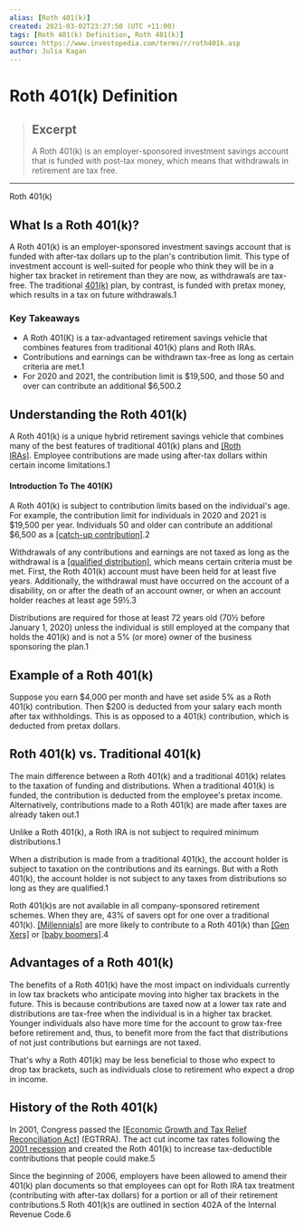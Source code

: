 ```yaml
---
alias: [Roth 401(k)]
created: 2021-03-02T23:27:50 (UTC +11:00)
tags: [Roth 401(k) Definition, Roth 401(k)]
source: https://www.investopedia.com/terms/r/roth401k.asp
author: Julia Kagan
---
```


# Roth 401(k) Definition

> ## Excerpt
> A Roth 401(k) is an employer-sponsored investment savings account that is funded with post-tax money, which means that withdrawals in retirement are tax free.

---

Roth 401(k)
## What Is a Roth 401(k)?

A Roth 401(k) is an employer-sponsored investment savings account that is funded with after-tax dollars up to the plan's contribution limit. This type of investment account is well-suited for people who think they will be in a higher tax bracket in retirement than they are now, as withdrawals are tax-free. The traditional [401(k)](https://www.investopedia.com/terms/1/401kplan.asp) plan, by contrast, is funded with pretax money, which results in a tax on future withdrawals.1

### Key Takeaways

-   A Roth 401(K) is a tax-advantaged retirement savings vehicle that combines features from traditional 401(k) plans and Roth IRAs.
-   Contributions and earnings can be withdrawn tax-free as long as certain criteria are met.1
-   For 2020 and 2021, the contribution limit is $19,500, and those 50 and over can contribute an additional $6,500.2

## Understanding the Roth 401(k)

A Roth 401(k) is a unique hybrid retirement savings vehicle that combines many of the best features of traditional 401(k) plans and [[Roth IRAs]](https://www.investopedia.com/terms/r/rothira.asp). Employee contributions are made using after-tax dollars within certain income limitations.1

#### Introduction To The 401(K)

A Roth 401(k) is subject to contribution limits based on the individual's age. For example, the contribution limit for individuals in 2020 and 2021 is $19,500 per year. Individuals 50 and older can contribute an additional $6,500 as a [[catch-up contribution]](https://www.investopedia.com/terms/c/catchupcontribution.asp).2

Withdrawals of any contributions and earnings are not taxed as long as the withdrawal is a [[qualified distribution]](https://www.investopedia.com/terms/q/qualifieddistribution.asp), which means certain criteria must be met. First, the Roth 401(k) account must have been held for at least five years. Additionally, the withdrawal must have occurred on the account of a disability, on or after the death of an account owner, or when an account holder reaches at least age 59½.3

Distributions are required for those at least 72 years old (70½ before January 1, 2020) unless the individual is still employed at the company that holds the 401(k) and is not a 5% (or more) owner of the business sponsoring the plan.1

## Example of a Roth 401(k)

Suppose you earn $4,000 per month and have set aside 5% as a Roth 401(k) contribution. Then $200 is deducted from your salary each month after tax withholdings. This is as opposed to a 401(k) contribution, which is deducted from pretax dollars.

## Roth 401(k) vs. Traditional 401(k)

The main difference between a Roth 401(k) and a traditional 401(k) relates to the taxation of funding and distributions. When a traditional 401(k) is funded, the contribution is deducted from the employee's pretax income. Alternatively, contributions made to a Roth 401(k) are made after taxes are already taken out.1

Unlike a Roth 401(k), a Roth IRA is not subject to required minimum distributions.1

When a distribution is made from a traditional 401(k), the account holder is subject to taxation on the contributions and its earnings. But with a Roth 401(k), the account holder is not subject to any taxes from distributions so long as they are qualified.1

Roth 401(k)s are not available in all company-sponsored retirement schemes. When they are, 43% of savers opt for one over a traditional 401(k). [[Millennials]](https://www.investopedia.com/terms/m/millennial.asp) are more likely to contribute to a Roth 401(k) than [[Gen Xers]](https://www.investopedia.com/terms/g/generation-x-genx.asp) or [[baby boomers]](https://www.investopedia.com/terms/b/baby_boomer.asp).4

## Advantages of a Roth 401(k)

The benefits of a Roth 401(k) have the most impact on individuals currently in low tax brackets who anticipate moving into higher tax brackets in the future. This is because contributions are taxed now at a lower tax rate and distributions are tax-free when the individual is in a higher tax bracket. Younger individuals also have more time for the account to grow tax-free before retirement and, thus, to benefit more from the fact that distributions of not just contributions but earnings are not taxed.

That's why a Roth 401(k) may be less beneficial to those who expect to drop tax brackets, such as individuals close to retirement who expect a drop in income.

## History of the Roth 401(k)

In 2001, Congress passed the [[Economic Growth and Tax Relief Reconciliation Act]](https://www.investopedia.com/terms/e/egtrra.asp) (EGTRRA). The act cut income tax rates following the [2001 recession](https://www.investopedia.com/articles/economics/08/past-recessions.asp) and created the Roth 401(k) to increase tax-deductible contributions that people could make.5

Since the beginning of 2006, employers have been allowed to amend their 401(k) plan documents so that employees can opt for Roth IRA tax treatment (contributing with after-tax dollars) for a portion or all of their retirement contributions.5 Roth 401(k)s are outlined in section 402A of the Internal Revenue Code.6
